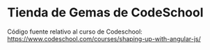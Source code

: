 ﻿Tienda de Gemas de CodeSchool
==================================

Código fuente relativo al curso de Codeschool: https://www.codeschool.com/courses/shaping-up-with-angular-js/
